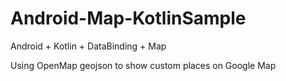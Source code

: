 # Android-Map-KotlinSample
Android + Kotlin + DataBinding + Map

Using OpenMap geojson to show custom places on Google Map
